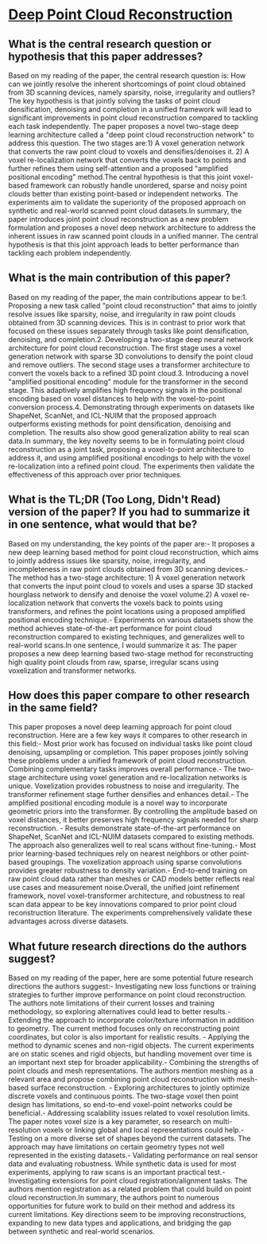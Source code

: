 # [Deep Point Cloud Reconstruction](https://arxiv.org/abs/2111.11704)

## What is the central research question or hypothesis that this paper addresses?

Based on my reading of the paper, the central research question is: How can we jointly resolve the inherent shortcomings of point cloud obtained from 3D scanning devices, namely sparsity, noise, irregularity and outliers?The key hypothesis is that jointly solving the tasks of point cloud densification, denoising and completion in a unified framework will lead to significant improvements in point cloud reconstruction compared to tackling each task independently. The paper proposes a novel two-stage deep learning architecture called a "deep point cloud reconstruction network" to address this question. The two stages are:1) A voxel generation network that converts the raw point cloud to voxels and densifies/denoises it. 2) A voxel re-localization network that converts the voxels back to points and further refines them using self-attention and a proposed "amplified positional encoding" method.The central hypothesis is that this joint voxel-based framework can robustly handle unordered, sparse and noisy point clouds better than existing point-based or independent networks. The experiments aim to validate the superiority of the proposed approach on synthetic and real-world scanned point cloud datasets.In summary, the paper introduces joint point cloud reconstruction as a new problem formulation and proposes a novel deep network architecture to address the inherent issues in raw scanned point clouds in a unified manner. The central hypothesis is that this joint approach leads to better performance than tackling each problem independently.


## What is the main contribution of this paper?

Based on my reading of the paper, the main contributions appear to be:1. Proposing a new task called "point cloud reconstruction" that aims to jointly resolve issues like sparsity, noise, and irregularity in raw point clouds obtained from 3D scanning devices. This is in contrast to prior work that focused on these issues separately through tasks like point densification, denoising, and completion.2. Developing a two-stage deep neural network architecture for point cloud reconstruction. The first stage uses a voxel generation network with sparse 3D convolutions to densify the point cloud and remove outliers. The second stage uses a transformer architecture to convert the voxels back to a refined 3D point cloud.3. Introducing a novel "amplified positional encoding" module for the transformer in the second stage. This adaptively amplifies high frequency signals in the positional encoding based on voxel distances to help with the voxel-to-point conversion process.4. Demonstrating through experiments on datasets like ShapeNet, ScanNet, and ICL-NUIM that the proposed approach outperforms existing methods for point densification, denoising and completion. The results also show good generalization ability to real scan data.In summary, the key novelty seems to be in formulating point cloud reconstruction as a joint task, proposing a voxel-to-point architecture to address it, and using amplified positional encodings to help with the voxel re-localization into a refined point cloud. The experiments then validate the effectiveness of this approach over prior techniques.


## What is the TL;DR (Too Long, Didn't Read) version of the paper? If you had to summarize it in one sentence, what would that be?

Based on my understanding, the key points of the paper are:- It proposes a new deep learning based method for point cloud reconstruction, which aims to jointly address issues like sparsity, noise, irregularity, and incompleteness in raw point clouds obtained from 3D scanning devices.- The method has a two-stage architecture: 1) A voxel generation network that converts the input point cloud to voxels and uses a sparse 3D stacked hourglass network to densify and denoise the voxel volume.2) A voxel re-localization network that converts the voxels back to points using transformers, and refines the point locations using a proposed amplified positional encoding technique.- Experiments on various datasets show the method achieves state-of-the-art performance for point cloud reconstruction compared to existing techniques, and generalizes well to real-world scans.In one sentence, I would summarize it as: The paper proposes a new deep learning based two-stage method for reconstructing high quality point clouds from raw, sparse, irregular scans using voxelization and transformer networks.


## How does this paper compare to other research in the same field?

This paper proposes a novel deep learning approach for point cloud reconstruction. Here are a few key ways it compares to other research in this field:- Most prior work has focused on individual tasks like point cloud denoising, upsampling or completion. This paper proposes jointly solving these problems under a unified framework of point cloud reconstruction. Combining complementary tasks improves overall performance.- The two-stage architecture using voxel generation and re-localization networks is unique. Voxelization provides robustness to noise and irregularity. The transformer refinement stage further densifies and enhances detail.- The amplified positional encoding module is a novel way to incorporate geometric priors into the transformer. By controlling the amplitude based on voxel distances, it better preserves high frequency signals needed for sharp reconstruction. - Results demonstrate state-of-the-art performance on ShapeNet, ScanNet and ICL-NUIM datasets compared to existing methods. The approach also generalizes well to real scans without fine-tuning.- Most prior learning-based techniques rely on nearest neighbors or other point-based groupings. The voxelization approach using sparse convolutions provides greater robustness to density variation.- End-to-end training on raw point cloud data rather than meshes or CAD models better reflects real use cases and measurement noise.Overall, the unified joint refinement framework, novel voxel-transformer architecture, and robustness to real scan data appear to be key innovations compared to prior point cloud reconstruction literature. The experiments comprehensively validate these advantages across diverse datasets.


## What future research directions do the authors suggest?

Based on my reading of the paper, here are some potential future research directions the authors suggest:- Investigating new loss functions or training strategies to further improve performance on point cloud reconstruction. The authors note limitations of their current losses and training methodology, so exploring alternatives could lead to better results.- Extending the approach to incorporate color/texture information in addition to geometry. The current method focuses only on reconstructing point coordinates, but color is also important for realistic results. - Applying the method to dynamic scenes and non-rigid objects. The current experiments are on static scenes and rigid objects, but handling movement over time is an important next step for broader applicability.- Combining the strengths of point clouds and mesh representations. The authors mention meshing as a relevant area and propose combining point cloud reconstruction with mesh-based surface reconstruction. - Exploring architectures to jointly optimize discrete voxels and continuous points. The two-stage voxel then point design has limitations, so end-to-end voxel-point networks could be beneficial.- Addressing scalability issues related to voxel resolution limits. The paper notes voxel size is a key parameter, so research on multi-resolution voxels or linking global and local representations could help.- Testing on a more diverse set of shapes beyond the current datasets. The approach may have limitations on certain geometry types not well represented in the existing datasets.- Validating performance on real sensor data and evaluating robustness. While synthetic data is used for most experiments, applying to raw scans is an important practical test.- Investigating extensions for point cloud registration/alignment tasks. The authors mention registration as a related problem that could build on point cloud reconstruction.In summary, the authors point to numerous opportunities for future work to build on their method and address its current limitations. Key directions seem to be improving reconstructions, expanding to new data types and applications, and bridging the gap between synthetic and real-world scenarios.
